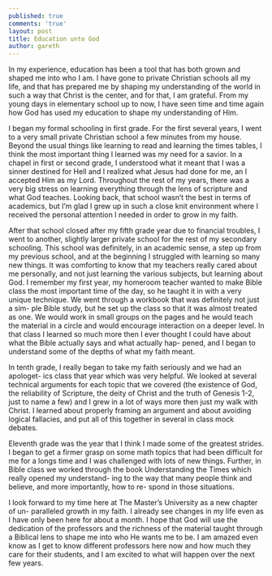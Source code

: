 ```yaml
---
published: true
comments: 'true'
layout: post
title: Education unto God
author: gareth
---
```

In my experience, education has been a tool that has both grown and shaped me
into who I am. I have gone to private Christian schools all my life, and that has prepared me by shaping my understanding of the world in such a way that Christ is the center, and for that, I am grateful. From my young days in elementary school up to now, I have seen time and time again how God has used my education to shape my understanding of Him.


I began my formal schooling in first grade. For the first several years, I went to a very small private Christian school a few minutes from my house. Beyond the usual things like learning to read and learning the times tables, I think the most important thing I learned was my need for a savior. In a chapel in first or second grade, I understood what it meant that I was a sinner destined for Hell and I realized what Jesus had done for me, an I accepted Him as my Lord. Throughout the rest of my years, there was a very big stress on learning everything through the lens of scripture and what God teaches. Looking back, that school wasn’t the best in terms of academics, but I’m glad I grew up in such a close knit environment where I received the personal attention I needed in order to grow in my faith.

After that school closed after my fifth grade year due to financial troubles, I went to another, slightly larger private school for the rest of my secondary schooling. This school was definitely, in an academic sense, a step up from my previous school, and at the beginning I struggled with learning so many new things. It was comforting to know that my teachers really cared about me personally, and not just learning the various subjects, but learning about God. I remember my first year, my homeroom teacher wanted to make Bible class the most important time of the day, so he taught it in with a very unique technique. We went through a workbook that was definitely not just a sim- ple Bible study, but he set up the class so that it was almost treated as one. We would work in small groups on the pages and he would teach the material in a circle and would encourage interaction on a deeper level. In that class I learned so much more then I ever thought I could have about what the Bible actually says and what actually hap- pened, and I began to understand some of the depths of what my faith meant.

In tenth grade, I really began to take my faith seriously and we had an apologet- ics class that year which was very helpful. We looked at several technical arguments for each topic that we covered (the existence of God, the reliability of Scripture, the deity of Christ and the truth of Genesis 1-2, just to name a few) and I grew in a lot of ways more then just my walk with Christ. I learned about properly framing an argument and about avoiding logical fallacies, and put all of this together in several in class mock debates.

Eleventh grade was the year that I think I made some of the greatest strides. I began to get a firmer grasp on some math topics that had been difficult for me for a longs time and I was challenged with lots of new things. Further, in Bible class we worked through the book Understanding the Times which really opened my understand- ing to the way that many people think and believe, and more importantly, how to re- spond in those situations.

I look forward to my time here at The Master’s University as a new chapter of un- paralleled growth in my faith. I already see changes in my life even as I have only been here for about a month. I hope that God will use the dedication of the professors and the richness of the material taught through a Biblical lens to shape me into who He wants me to be. I am amazed even know as I get to know different professors here now and how much they care for their students, and I am excited to what will happen over the next few years.
